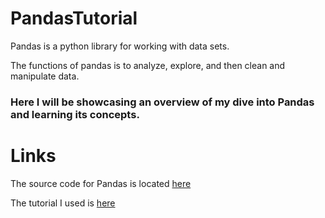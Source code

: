 # PandasTutorial
Pandas is a python library for working with data sets.

The functions of pandas is to analyze, explore, and then clean and manipulate data. 

### Here I will be showcasing an overview of my dive into Pandas and learning its concepts. 



# Links
The source code for Pandas is located [here](https://github.com/pandas-dev/pandas)

The tutorial I used is [here](https://www.w3schools.com/python/pandas/pandas_intro.asp)
